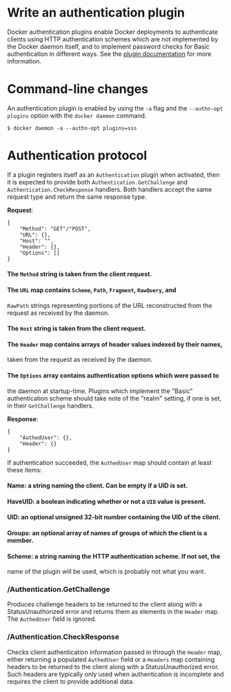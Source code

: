 <!--[metadata]>
+++
title = "Authentication plugins"
description = "How to authenticate clients with external authentication plugins"
keywords = ["Examples, Usage, authn, docker, plugin, api"]
[menu.main]
parent = "mn_extend"
+++
<![end-metadata]-->

# Write an authentication plugin

Docker authentication plugins enable Docker deployments to authenticate clients
using HTTP authentication schemes which are not implemented by the Docker
daemon itself, and to implement password checks for Basic authentication in
different ways.  See the [plugin documentation](plugins.md) for more
information.

# Command-line changes

An authentication plugin is enabled by using the `-a` flag and the
`--authn-opt plugins` option with the `docker daemon` command.

    $ docker daemon -a --authn-opt plugins=sss

# Authentication protocol

If a plugin registers itself as an `Authentication` plugin when activated, then
it is expected to provide both `Authentication.GetChallenge` and
`Authentication.CheckResponse` handlers.  Both handlers accept the same request
type and return the same response type.

**Request**:
```
{
    "Method": "GET"/"POST",
    "URL": {},
    "Host": "",
    "Header": {},
    "Options": []
}
```
#### The `Method` string is taken from the client request.
#### The `URL` map contains `Scheme`, `Path`, `Fragment`, `RawQuery`, and
`RawPath` strings representing portions of the URL reconstructed from the
request as received by the daemon.
#### The `Host` string is taken from the client request.
#### The `Header` map contains arrays of header values indexed by their names,
taken from the request as received by the daemon.
#### The `Options` array contains authentication options which were passed to
the daemon at startup-time.
Plugins which implement the "Basic" authentication scheme should take note of
the "realm" setting, if one is set, in their `GetChallenge` handlers.

**Response**:
```
{
    "AuthedUser": {},
    "Header": {}
}
```
If authentication succeeded, the `AuthedUser` map should contain at least these items:
#### Name: a string naming the client.  Can be empty if a UID is set.
#### HaveUID: a boolean indicating whether or not a `UID` value is present.
#### UID: an optional unsigned 32-bit number containing the UID of the client.
#### Groups: an optional array of names of groups of which the client is a member.
#### Scheme: a string naming the HTTP authentication scheme.  If not set, the
name of the plugin will be used, which is probably not what you want.

### /Authentication.GetChallenge

Produces challenge headers to be returned to the client along with a
StatusUnauthorized error and returns them as elements in the `Header` map.  The
`AuthedUser` field is ignored.

### /Authentication.CheckResponse

Checks client authentication information passed in through the `Header` map,
either returning a populated `AuthedUser` field or a `Headers` map containing
headers to be returned to the client along with a StatusUnauthorized error.
Such headers are typically only used when authentication is incomplete and
requires the client to provide additional data.

